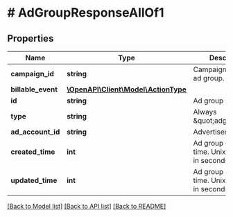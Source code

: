 # # AdGroupResponseAllOf1

## Properties

Name | Type | Description | Notes
------------ | ------------- | ------------- | -------------
**campaign_id** | **string** | Campaign ID of the ad group. | [optional]
**billable_event** | [**\OpenAPI\Client\Model\ActionType**](ActionType.md) |  | [optional]
**id** | **string** | Ad group ID. | [optional]
**type** | **string** | Always \&quot;adgroup\&quot;. | [optional]
**ad_account_id** | **string** | Advertiser ID. | [optional]
**created_time** | **int** | Ad group creation time. Unix timestamp in seconds. | [optional]
**updated_time** | **int** | Ad group last update time. Unix timestamp in seconds. | [optional]

[[Back to Model list]](../../README.md#models) [[Back to API list]](../../README.md#endpoints) [[Back to README]](../../README.md)

